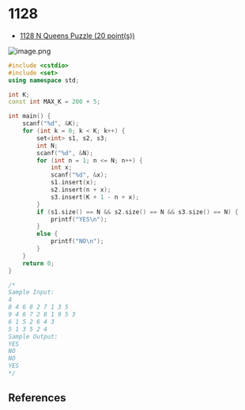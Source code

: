 # 1128

- [1128 N Queens Puzzle (20 point(s))](https://pintia.cn/problem-sets/994805342720868352/problems/994805348915855360)

![image.png](https://i.loli.net/2019/09/03/HBjGhxM4tbY7KDi.png)

```c++
#include <cstdio>
#include <set>
using namespace std;

int K;
const int MAX_K = 200 + 5;

int main() {
	scanf("%d", &K);
	for (int k = 0; k < K; k++) {
		set<int> s1, s2, s3;
		int N;
		scanf("%d", &N);
		for (int n = 1; n <= N; n++) {
			int x;
			scanf("%d", &x);
			s1.insert(x);
			s2.insert(n + x);
			s3.insert(K + 1 - n + x);
		}
		if (s1.size() == N && s2.size() == N && s3.size() == N) {
			printf("YES\n");
		}
		else {
			printf("NO\n");
		}
	}
	return 0;
}

/*
Sample Input:
4
8 4 6 8 2 7 1 3 5
9 4 6 7 2 8 1 9 5 3
6 1 5 2 6 4 3
5 1 3 5 2 4
Sample Output:
YES
NO
NO
YES
*/

```

## References



